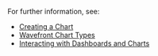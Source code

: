 For further information, see:

- [Creating a Chart](https://community.wavefront.com/docs/DOC-1064)
- [Wavefront Chart Types](https://community.wavefront.com/docs/DOC-1158)
- [Interacting with Dashboards and Charts](https://community.wavefront.com/docs/DOC-1067)
